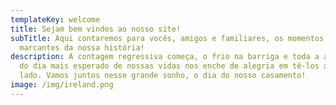 ```yaml
---
templateKey: welcome
title: Sejam bem vindos ao nosso site!
subTitle: Aqui contaremos para vocês, amigos e familiares, os momentos mais
  marcantes da nossa história!
description: A contagem regressiva começa, o frio na barriga e toda a ansiedade
  do dia mais esperado de nossas vidas nos enche de alegria em tê-los ao nosso
  lado. Vamos juntos nesse grande sonho, o dia do nosso casamento!
image: /img/ireland.png
---
```

